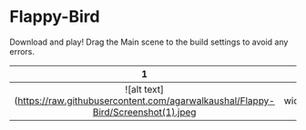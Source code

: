 # Flappy-Bird

Download and play! Drag the Main scene to the build settings to avoid any errors.

1          |  2
:-------------------------:|:-------------------------:
![alt text](https://raw.githubusercontent.com/agarwalkaushal/Flappy-Bird/Screenshot(1).jpeg | width=100 | height=250) |![alt text](https://raw.githubusercontent.com/agarwalkaushal/Flappy-Bird/Screenshot(2).jpeg width=100 | height=250)



